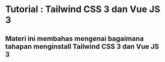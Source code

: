 # Tutorial : Tailwind CSS 3 dan Vue JS 3
Materi ini membahas mengenai bagaimana tahapan menginstall Tailwind CSS 3 dan Vue JS 3
---

